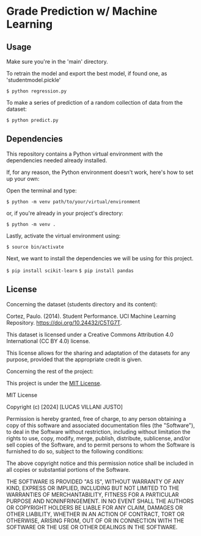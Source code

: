 
# Grade Prediction w/ Machine Learning

## Usage

Make sure you're in the 'main' directory.

To retrain the model and export the best model, if found one, as 'studentmodel.pickle'

`$ python regression.py`

To make a series of prediction of a random collection of data from the dataset:

`$ python predict.py`

## Dependencies
This repository contains a Python virtual environment with the dependencies needed already installed.

If, for any reason, the Python environment doesn't work, here's how to set up your own:

Open the terminal and type:

`$ python -m venv path/to/your/virtual/environment`

or, if you're already in your project's directory:

`$ python -m venv .`

Lastly, activate the virtual environment using:

`$ source bin/activate`

Next, we want to install the dependencies we will be using for this project.

`$ pip install scikit-learn`
`$ pip install pandas`

## License
Concerning the dataset (students directory and its content):

Cortez, Paulo. (2014). Student Performance. UCI Machine Learning Repository. https://doi.org/10.24432/C5TG7T.

This dataset is licensed under a Creative Commons Attribution 4.0 International (CC BY 4.0) license.

This license allows for the sharing and adaptation of the datasets for any purpose, provided that the appropriate credit is given.

Concerning the rest of the project:

This project is under the [MIT License](https://opensource.org/licenses/MIT).

MIT License

Copyright (c) [2024] [LUCAS VILLANI JUSTO]

Permission is hereby granted, free of charge, to any person obtaining a copy
of this software and associated documentation files (the "Software"), to deal
in the Software without restriction, including without limitation the rights
to use, copy, modify, merge, publish, distribute, sublicense, and/or sell
copies of the Software, and to permit persons to whom the Software is
furnished to do so, subject to the following conditions:

The above copyright notice and this permission notice shall be included in all
copies or substantial portions of the Software.

THE SOFTWARE IS PROVIDED "AS IS", WITHOUT WARRANTY OF ANY KIND, EXPRESS OR
IMPLIED, INCLUDING BUT NOT LIMITED TO THE WARRANTIES OF MERCHANTABILITY,
FITNESS FOR A PARTICULAR PURPOSE AND NONINFRINGEMENT. IN NO EVENT SHALL THE
AUTHORS OR COPYRIGHT HOLDERS BE LIABLE FOR ANY CLAIM, DAMAGES OR OTHER
LIABILITY, WHETHER IN AN ACTION OF CONTRACT, TORT OR OTHERWISE, ARISING FROM,
OUT OF OR IN CONNECTION WITH THE SOFTWARE OR THE USE OR OTHER DEALINGS IN THE
SOFTWARE.
